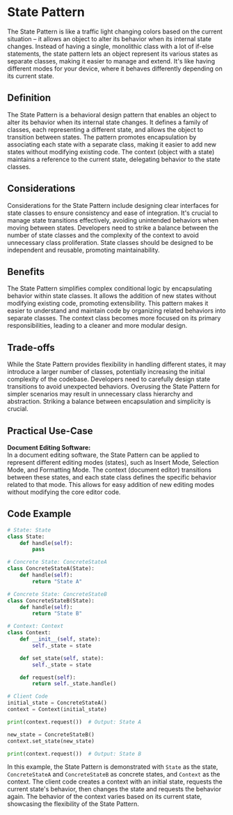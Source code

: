 # State Pattern

The State Pattern is like a traffic light changing colors based on the current situation – it allows an object to alter its behavior when its internal state changes. Instead of having a single, monolithic class with a lot of if-else statements, the state pattern lets an object represent its various states as separate classes, making it easier to manage and extend. It's like having different modes for your device, where it behaves differently depending on its current state.

## Definition

The State Pattern is a behavioral design pattern that enables an object to alter its behavior when its internal state changes. It defines a family of classes, each representing a different state, and allows the object to transition between states. The pattern promotes encapsulation by associating each state with a separate class, making it easier to add new states without modifying existing code. The context (object with a state) maintains a reference to the current state, delegating behavior to the state classes.

## Considerations

Considerations for the State Pattern include designing clear interfaces for state classes to ensure consistency and ease of integration. It's crucial to manage state transitions effectively, avoiding unintended behaviors when moving between states. Developers need to strike a balance between the number of state classes and the complexity of the context to avoid unnecessary class proliferation. State classes should be designed to be independent and reusable, promoting maintainability.

## Benefits

The State Pattern simplifies complex conditional logic by encapsulating behavior within state classes. It allows the addition of new states without modifying existing code, promoting extensibility. This pattern makes it easier to understand and maintain code by organizing related behaviors into separate classes. The context class becomes more focused on its primary responsibilities, leading to a cleaner and more modular design.

## Trade-offs

While the State Pattern provides flexibility in handling different states, it may introduce a larger number of classes, potentially increasing the initial complexity of the codebase. Developers need to carefully design state transitions to avoid unexpected behaviors. Overusing the State Pattern for simpler scenarios may result in unnecessary class hierarchy and abstraction. Striking a balance between encapsulation and simplicity is crucial.

## Practical Use-Case

**Document Editing Software:**\
In a document editing software, the State Pattern can be applied to represent different editing modes (states), such as Insert Mode, Selection Mode, and Formatting Mode. The context (document editor) transitions between these states, and each state class defines the specific behavior related to that mode. This allows for easy addition of new editing modes without modifying the core editor code.

## Code Example

```python
# State: State
class State:
    def handle(self):
        pass

# Concrete State: ConcreteStateA
class ConcreteStateA(State):
    def handle(self):
        return "State A"

# Concrete State: ConcreteStateB
class ConcreteStateB(State):
    def handle(self):
        return "State B"

# Context: Context
class Context:
    def __init__(self, state):
        self._state = state

    def set_state(self, state):
        self._state = state

    def request(self):
        return self._state.handle()

# Client Code
initial_state = ConcreteStateA()
context = Context(initial_state)

print(context.request())  # Output: State A

new_state = ConcreteStateB()
context.set_state(new_state)

print(context.request())  # Output: State B
```

In this example, the State Pattern is demonstrated with `State` as the state, `ConcreteStateA` and `ConcreteStateB` as concrete states, and `Context` as the context. The client code creates a context with an initial state, requests the current state's behavior, then changes the state and requests the behavior again. The behavior of the context varies based on its current state, showcasing the flexibility of the State Pattern.
